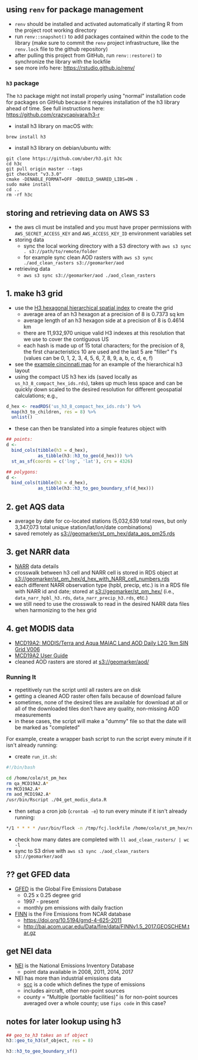 ## using `renv` for package management

- `renv` should be installed and activated automatically if starting R from the project root working directory
- run `renv::snapshot()` to add packages contained within the code to the library (make sure to commit the `renv` project infrastructure, like the `renv.lock` file to the github repository)
- after pulling this project from GitHub, run `renv::restore()` to synchronize the library with the lockfile
- see more info here: https://rstudio.github.io/renv/

### `h3` package

The `h3` package might not install properly using "normal" installation code for packages on GitHub because it requires installation of the h3 library ahead of time.  See full instructions here: https://github.com/crazycapivara/h3-r

- install h3 library on macOS with:
```
brew install h3
```

- install h3 library on debian/ubuntu with:
```
git clone https://github.com/uber/h3.git h3c
cd h3c
git pull origin master --tags
git checkout "v3.3.0"
cmake -DENABLE_FORMAT=OFF -DBUILD_SHARED_LIBS=ON .
sudo make install
cd ..
rm -rf h3c
```

## storing and retrieving data on AWS S3

- the aws cli must be installed and you must have proper permissions with `AWS_SECRET_ACCESS_KEY` and `AWS_ACCESS_KEY_ID` environment variables set
- storing data
    - sync the local working directory with a S3 directory with `aws s3 sync . s3://path/to/remote/folder`
    - for example sync clean AOD rasters with `aws s3 sync ./aod_clean_rasters s3://geomarker/aod`
- retrieving data
    - `aws s3 sync s3://geomarker/aod ./aod_clean_rasters`

## 1. make h3 grid

- use the [H3 hexagonal hierarchical spatial index](https://eng.uber.com/h3/) to create the grid
    - average area of an h3 hexagon at a precision of 8 is 0.7373 sq km
    - average length of an h3 hexagon side at a precision of 8 is 0.4614 km
    - there are 11,932,970 unique valid H3 indexes at this resolution that we use to cover the contiguous US
    - each hash is made up of 15 total characters; for the precision of 8, the first characteristics 10 are used and the last 5 are "filler" f's (values can be 0, 1, 2, 3, 4, 5, 6, 7, 8, 9, a, b, c, d, e, f)
- see the [example cincinnati map](h3_cincy_example_map.html) for an example of the hierarchical h3 layout
- using the compact US h3 hex ids (saved locally as `us_h3_8_compact_hex_ids.rds`), takes up much less space and can be quickly down scaled to the desired resolution for different geospatial calculations; e.g.,

```r
d_hex <- readRDS('us_h3_8_compact_hex_ids.rds') %>%
  map(h3_to_children, res = 8) %>%
  unlist()
```

- these can then be translated into a simple features object with

```r
## points:
d <-
  bind_cols(tibble(h3 = d_hex),
            as_tibble(h3::h3_to_geo(d_hex))) %>%
  st_as_sf(coords = c('lng', 'lat'), crs = 4326)

## polygons:
d <-
  bind_cols(tibble(h3 = d_hex),
            as_tibble(h3::h3_to_geo_boundary_sf(d_hex)))
```

## 2. get AQS data

- average by date for co-located stations (5,032,639 total rows, but only 3,347,073 total unique station/lat/lon/date combinations)
- saved remotely as [s3://geomarker/st_pm_hex/data_aqs_pm25.rds](https://geomarker.s3.us-east-2.amazonaws.com/st_pm_hex/data_aqs_pm25.rds)

## 3. get NARR data

- [NARR](https://www.esrl.noaa.gov/psd/data/gridded/data.narr.html) data details
- crosswalk between h3 cell and NARR cell is stored in RDS object at [s3://geomarker/st_pm_hex/d_hex_with_NARR_cell_numbers.rds](https://geomarker.s3.us-east-2.amazonaws.com/st_pm_hex/d_hex_with_NARR_cell_numbers.rds)
- each different NARR observation type (hpbl, precip, etc.) is in a RDS file with NARR id and date; stored at [s3://geomarker/st_pm_hex/](https://geomarker.s3.us-east-2.amazonaws.com/st_pm_hex) (i.e., `data_narr_hpbl_h3.rds`, `data_narr_precip_h3.rds`, etc.)
- we still need to use the crosswalk to read in the desired NARR data files when harmonizing to the hex grid

## 4. get MODIS data

- [MCD19A2: MODIS/Terra and Aqua MAIAC Land AOD Daily L2G 1km SIN Grid V006](https://lpdaac.usgs.gov/products/mcd19a2v006/)
- [MCD19A2 User Guide](https://lpdaac.usgs.gov/documents/110/MCD19_User_Guide_V6.pdf)
- cleaned AOD rasters are stored at [s3://geomarker/aod/](https://geomarker.s3.us-east-2.amazonaws.com/aod)

### Running It

- repetitively run the script until all rasters are on disk
- getting a cleaned AOD raster often fails because of download failure
- sometimes, none of the desired tiles are available for download at all or all of the downloaded tiles don't have any quality, non-missing AOD measurements
- in these cases, the script will make a "dummy" file so that the date will be marked as "completed"

For example, create a wrapper bash script to run the script every minute if it isn't already running:

- create `run_it.sh`:

```sh
#!/bin/bash

cd /home/cole/st_pm_hex
rm qa_MCD19A2.A*
rm MCD19A2.A*
rm aod_MCD19A2.A*
/usr/bin/Rscript ./04_get_modis_data.R
```

- then setup a cron job (`crontab -e`) to run every minute if it isn't already running:

```sh
*/1 * * * * /usr/bin/flock -n /tmp/fcj.lockfile /home/cole/st_pm_hex/run_it.sh
```

- check how many dates are completed with `ll aod_clean_rasters/ | wc -l`
- sync to S3 drive with `aws s3 sync ./aod_clean_rasters s3://geomarker/aod`

## ?? get GFED data

- [GFED](https://www.geo.vu.nl/~gwerf/GFED/GFED4/) is the Global Fire Emissions Database
  - 0.25 x 0.25 degree grid
  - 1997 - present
  - monthly pm emissions with daily fraction
- [FINN](https://www2.acom.ucar.edu/modeling/finn-fire-inventory-ncar) is the Fire Emissions from NCAR database
  - https://doi.org/10.5194/gmd-4-625-2011
  - http://bai.acom.ucar.edu/Data/fire/data/FINNv1.5_2017.GEOSCHEM.tar.gz

## get NEI data

- [NEI](https://www.epa.gov/air-emissions-inventories/national-emissions-inventory-nei) is the National Emissions Inventory Database
  - point data available in 2008, 2011, 2014, 2017
- NEI has more than industrial emissions data
  - [scc](https://ofmpub.epa.gov/sccwebservices/sccsearch/) is a code which defines the type of emissions
  - includes aircraft, other non-point sources
  - county = "Multiple (portable facilities)" is for non-point sources averaged over a whole county; use `fips code` in this case?


## notes for later lookup using h3

```r
## geo_to_h3 takes an sf object
h3::geo_to_h3(sf_object, res = 8)

h3::h3_to_geo_boundary_sf()
```

